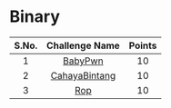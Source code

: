 # Binary

|S.No.| Challenge Name | Points |
|:---:|:--------------:|:------:|
|1|[BabyPwn](BabyPwn/)|10|
|2|[CahayaBintang](CahayaBintang/)|10|
|3|[Rop](Rop/)|10|